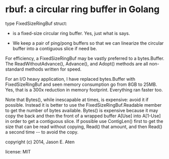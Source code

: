 rbuf: a circular ring buffer in Golang
====


type FixedSizeRingBuf struct:

   * is a fixed-size circular ring buffer. Yes, just what is says.

   * We keep a pair of ping/pong buffers so that we can linearize
   the circular buffer into a contiguous slice if need be.

For efficiency, a FixedSizeRingBuf may be vastly preferred to
a bytes.Buffer. The ReadWithoutAdvance(), Advance(), and Adopt()
methods are all non-standard methods written for speed.

For an I/O heavy application, I have replaced bytes.Buffer with
FixedSizeRingBuf and seen memory consumption go from 8GB to 25MB.
Yes, that is a 300x reduction in memory footprint. Everything ran
faster too.

Note that Bytes(), while inescapable at times, is expensive: avoid
it if possible. Instead it is better to use the FixedSizeRingBuf.Readable
member to get the number of bytes available. Bytes() is expensive because
it may copy the back and then the front of a wrapped buffer A[Use]
into A[1-Use] in order to get a contiguous slice. If possible use ContigLen()
first to get the size that can be read without copying, Read() that
amount, and then Read() a second time -- to avoid the copy.

copyright (c) 2014, Jason E. Aten

license: MIT
